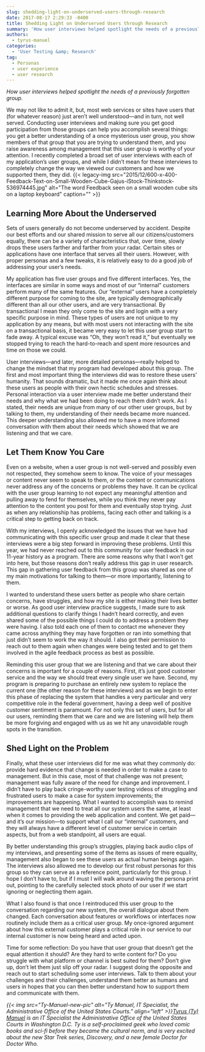 ```yaml
---
slug: shedding-light-on-underserved-users-through-research
date: 2017-08-17 2:29:33 -0400
title: Shedding Light on Underserved Users through Research
summary: 'How user interviews helped spotlight the needs of a previously forgotten group.  We may not like to admit it, but, most web services or sites have users that (for whatever reason) just aren&rsquo;t well understood&mdash;and in turn, not well served. Conducting user interviews and making sure you get good participation from those groups can help'
authors:
  - tyrus-manuel
categories:
  - 'User Testing &amp; Research'
tag:
  - Personas
  - user experience
  - user research
---
```


_How user interviews helped spotlight the needs of a previously forgotten group._

We may not like to admit it, but, most web services or sites have users that (for whatever reason) just aren’t well understood—and in turn, not well served. Conducting user interviews and making sure you get good participation from those groups can help you accomplish several things: you get a better understanding of a once mysterious user group, you show members of that group that you are trying to understand them, and you raise awareness among management that this user group is worthy of your attention. I recently completed a broad set of user interviews with each of my application’s user groups, and while I didn’t mean for these interviews to completely change the way we viewed our customers and how we supported them, they did. {{< legacy-img src="2015/12/600-x-400-Feedback-Text-on-Small-Wooden-Cube-Gajus-iStock-Thinkstock-536974445.jpg" alt="The word Feedback seen on a small wooden cube sits on a laptop keyboard" caption="" >}}

## Learning More About the Underserved

Sets of users generally do not become underserved by accident. Despite our best efforts and our shared mission to serve all our citizens/customers equally, there can be a variety of characteristics that, over time, slowly drops these users farther and farther from your radar. Certain sites or applications have one interface that serves all their users. However, with proper personas and a few tweaks, it is relatively easy to do a good job of addressing your user’s needs.

My application has five user groups and five different interfaces. Yes, the interfaces are similar in some ways and most of our “internal” customers perform many of the same features. Our “external” users have a completely different purpose for coming to the site, are typically demographically different than all our other users, and are very transactional. By transactional I mean they only come to the site and login with a very specific purpose in mind. These types of users are not unique to my application by any means, but with most users not interacting with the site on a transactional basis, it became very easy to let this user group start to fade away. A typical excuse was “Oh, they won’t read it,” but eventually we stopped trying to reach the hard-to-reach and spent more resources and time on those we could.

User interviews—and later, more detailed personas—really helped to change the mindset that my program had developed about this group. The first and most important thing the interviews did was to restore these users’ humanity. That sounds dramatic, but it made me once again think about these users as people with their own hectic schedules and stresses. Personal interaction via a user interview made me better understand their needs and why what we had been doing to reach them didn’t work. As I stated, their needs are unique from many of our other user groups, but by talking to them, my understanding of their needs became more nuanced. This deeper understanding also allowed me to have a more informed conversation with them about their needs which showed that we are listening and that we care.

## Let Them Know You Care

Even on a website, when a user group is not well-served and possibly even not respected, they somehow seem to know. The voice of your messages or content never seem to speak to them, or the content or communications never address any of the concerns or problems they have. It can be cyclical with the user group learning to not expect any meaningful attention and pulling away to fend for themselves, while you think they never pay attention to the content you post for them and eventually stop trying. Just as when any relationship has problems, facing each other and talking is a critical step to getting back on track.

With my interviews, I openly acknowledged the issues that we have had communicating with this specific user group and made it clear that these interviews were a big step forward in improving these problems. Until this year, we had never reached out to this community for user feedback in our 11-year history as a program. There are some reasons why that I won’t get into here, but those reasons don’t really address this gap in user research. This gap in gathering user feedback from this group was shared as one of my main motivations for talking to them—or more importantly, listening to them.

I wanted to understand these users better as people who share certain concerns, have struggles, and how my site is either making their lives better or worse. As good user interview practice suggests, I made sure to ask additional questions to clarify things I hadn’t heard correctly, and even shared some of the possible things I could do to address a problem they were having. I also told each one of them to contact me whenever they came across anything they may have forgotten or ran into something that just didn’t seem to work the way it should. I also got their permission to reach out to them again when changes were being tested and to get them involved in the agile feedback process as best as possible.

Reminding this user group that we are listening and that we care about their concerns is important for a couple of reasons. First, it’s just good customer service and the way we should treat every single user we have. Second, my program is preparing to purchase an entirely new system to replace the current one (the other reason for these interviews) and as we begin to enter this phase of replacing the system that handles a very particular and very competitive role in the federal government, having a deep well of positive customer sentiment is paramount. For not only this set of users, but for all our users, reminding them that we care and we are listening will help them be more forgiving and engaged with us as we hit any unavoidable rough spots in the transition.

## Shed Light on the Problem

Finally, what these user interviews did for me was what they commonly do: provide hard evidence that change is needed in order to make a case to management. But in this case, most of that challenge was not present; management was fully aware of the need for change and improvement. I didn’t have to play back cringe-worthy user testing videos of struggling and frustrated users to make a case for system improvements; the improvements are happening. What I wanted to accomplish was to remind management that we need to treat all our system users the same, at least when it comes to providing the web application and content. We get paid—and it’s our mission—to support what I call our “internal” customers, and they will always have a different level of customer service in certain aspects, but from a web standpoint, all users are equal.

By better understanding this group’s struggles, playing back audio clips of my interviews, and presenting some of the items as issues of mere equality, management also began to see these users as actual human beings again. The interviews also allowed me to develop our first robust personas for this group so they can serve as a reference point, particularly for this group. I hope I don’t have to, but if I must I will walk around waving the persona print out, pointing to the carefully selected stock photo of our user if we start ignoring or neglecting them again.

What I also found is that once I reintroduced this user group to the conversation regarding our new system, the overall dialogue about them changed. Each conversation about features or workflows or interfaces now routinely include them as a critical user group. My once-ignored argument about how this external customer plays a critical role in our service to our internal customer is now being heard and acted upon.

Time for some reflection: Do you have that user group that doesn’t get the equal attention it should? Are they hard to write content for? Do you struggle with what platform or channel is best suited for them? Don’t give up, don’t let them just slip off your radar. I suggest doing the opposite and reach out to start scheduling some user interviews. Talk to them about your challenges and their challenges, understand them better as humans and users in hopes that you can then better understand how to support them and communicate with them.

_{{< img src="Ty-Manuel-new-pic" alt="Ty Manuel, IT Specialist, the Administrative Office of the United States Courts." align="left" >}}[Tyrus (Ty) Manuel](https://www.WHATEVER/author/tymanuel/) is an IT Specialist  the Administrative Office of the United States Courts in Washington D.C. Ty is a self-proclaimed geek who loved comic books and sci-fi before they became the cultural norm, and is very excited about the new Star Trek series, Discovery, and a new female Doctor for Doctor Who._
